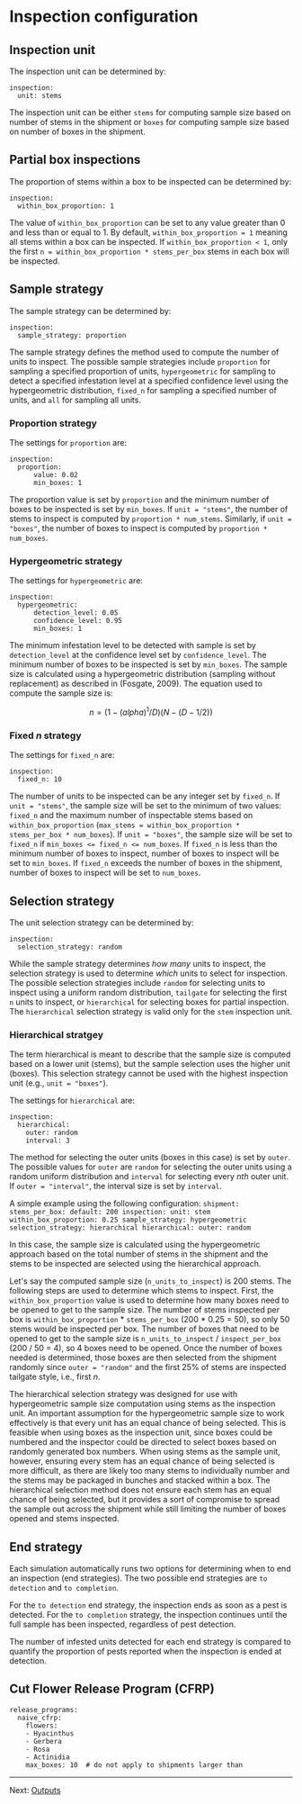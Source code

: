 # Inspection configuration

## Inspection unit
The inspection unit can be determined by:

```
inspection:
  unit: stems
```

The inspection unit can be either `stems` for computing sample size
based on number of stems in the shipment or `boxes` for computing sample
size based on number of boxes in the shipment.

## Partial box inspections
The proportion of stems within a box to be inspected can be determined
by:

```
inspection:
  within_box_proportion: 1
```

The value of `within_box_proportion` can be set to any value greater
than 0 and less than or equal to 1. By default, `within_box_proportion =
1` meaning all stems within a box can be inspected. If
`within_box_proportion < 1`, only the first `n = within_box_proportion *
stems_per_box` stems in each box will be inspected.

## Sample strategy
The sample strategy can be determined by:

```
inspection:
  sample_strategy: proportion
```

The sample strategy defines the method used to compute the number of
units to inspect. The possible sample strategies include `proportion`
for sampling a specified proportion of units, `hypergeometric` for sampling
to detect a specified infestation level at a specified confidence level
using the hypergeometric distribution, `fixed_n` for sampling a
specified number of units, and `all` for sampling all units.

### Proportion strategy

The settings for `proportion` are:

```
inspection:
  proportion:
      value: 0.02
      min_boxes: 1
```

The proportion value is set by `proportion` and the minimum number of
 boxes to be inspected is set by `min_boxes`. If `unit = "stems"`, the
 number of stems to inspect is computed by `proportion * num_stems`.
 Similarly, if `unit = "boxes"`, the number of boxes to inspect is
 computed by `proportion * num_boxes`.

### Hypergeometric strategy

The settings for `hypergeometric` are:

```
inspection:
  hypergeometric:
      detection_level: 0.05
      confidence_level: 0.95
      min_boxes: 1
``` 

The minimum infestation level to be detected with sample is set by
`detection_level` at the confidence level set by `confidence_level`. The
minimum number of boxes to be inspected is set by `min_boxes`. The
sample size is calculated using a hypergeometric distribution (sampling
without replacement) as described in (Fosgate, 2009). The equation used
to compute the sample size is:
  
```math
n=(1-(alpha)^1/D)(N-(D-1/2))
```

### Fixed *n* strategy
The settings for `fixed_n` are:

```
inspection:
  fixed_n: 10
```

The number of units to be inspected can be any integer set by `fixed_n`.
If `unit = "stems"`, the sample size will be set to the minimum of two
values: `fixed_n` and the maximum number of inspectable stems based on
`within_box_proportion` (`max_stems = within_box_proportion *
stems_per_box * num_boxes`). If `unit = "boxes"`, the sample size will
be set to `fixed_n` if `min_boxes <= fixed_n <= num_boxes`. If `fixed_n`
is less than the minimum number of boxes to inspect, number of boxes to
inspect will be set to `min_boxes`. If `fixed_n` exceeds the number of
boxes in the shipment, number of boxes to inspect will be set to
`num_boxes`.

## Selection strategy
The unit selection strategy can be determined by:

```
inspection:
  selection_strategy: random
```

While the sample strategy determines *how many* units to inspect, the
selection strategy is used to determine *which* units to select for
inspection. The possible selection strategies include `random` for
selecting units to inspect using a uniform random distribution,
`tailgate` for selecting the first `n` units to inspect, or
`hierarchical` for selecting boxes for partial inspection. The
`hierarchical` selection strategy is valid only for the `stem`
inspection unit.

### Hierarchical stratgey
The term hierarchical is meant to describe that the sample size is
computed based on a lower unit (stems), but the sample selection uses
the higher unit (boxes). This selection strategy cannot be used with the
highest inspection unit (e.g., `unit = "boxes"`).

The settings for `hierarchical` are:

``` 
inspection:
  hierarchical: 
    outer: random
    interval: 3 
```

The method for selecting the outer units (boxes in this case) is set by
`outer`. The possible values for `outer` are `random` for selecting the
outer units using a random uniform distribution and `interval` for
selecting every *nth* outer unit. If `outer = "interval"`, the interval
size is set by `interval`.

A simple example using the following configuration: ``` shipment:
stems_per_box: default: 200 inspection: unit: stem
within_box_proportion: 0.25 sample_strategy: hypergeometric
selection_strategy: hierarchical hierarchical: outer: random ```

In this case, the sample size is calculated using the hypergeometric
approach based on the total number of stems in the shipment and the
stems to be inspected are selected using the hierarchical approach.

Let's say the computed sample size (`n_units_to_inspect`) is 200 stems.
The following steps are used to determine which stems to inspect. First,
the `within_box_proportion` value is used to determine how many boxes
need to be opened to get to the sample size. The number of stems
inspected per box is `within_box_proportion` * `stems_per_box` (200 *
0.25 = 50), so only 50 stems would be inspected per box. The number of
boxes that need to be opened to get to the sample size is
`n_units_to_inspect` / `inspect_per_box` (200 / 50 = 4), so 4 boxes need
to be opened. Once the number of boxes needed is determined, those boxes
are then selected from the shipment randomly since `outer = "random"`
and the first 25% of stems are inspected tailgate style, i.e., first
*n*. 

The hierarchical selection strategy was designed for use with
hypergeometric sample size computation using stems as the inspection
unit. An important assumption for the hypergeometric sample size to work
effectively is that every unit has an equal chance of being selected.
This is feasible when using boxes as the inspection unit, since boxes
could be numbered and the inspector could be directed to select boxes
based on randomly generated box numbers. When using stems as the sample
unit, however, ensuring every stem has an equal chance of being selected
is more difficult, as there are likely too many stems to individually
number and the stems may be packaged in bunches and stacked within a
box. The hierarchical selection method does not ensure each stem has an
equal chance of being selected, but it provides a sort of compromise to
spread the sample out across the shipment while still limiting the
number of boxes opened and stems inspected.

## End strategy
Each simulation automatically runs two options for determining when to
end an inspection (end strategies). The two possible end strategies are
`to detection` and `to completion`.

For the `to detection` end strategy, the inspection ends as soon as a
pest is detected. For the `to completion` strategy, the inspection
continues until the full sample has been inspected, regardless of pest
detection.

The number of infested units detected for each end strategy is compared
to quantify the proportion of pests reported when the inspection is
ended at detection. 

## Cut Flower Release Program (CFRP)

```
release_programs:
  naive_cfrp:
    flowers:
    - Hyacinthus
    - Gerbera
    - Rosa
    - Actinidia
    max_boxes: 10  # do not apply to shipments larger than
```

---

Next: [Outputs](outputs.md)
